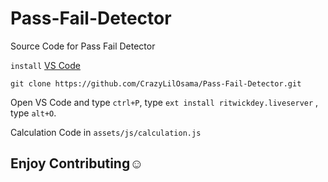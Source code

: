 # Pass-Fail-Detector
Source Code for Pass Fail Detector

``install`` [VS Code](https://code.visualstudio.com/)

```shell
git clone https://github.com/CrazyLilOsama/Pass-Fail-Detector.git
```
Open VS Code and type ``ctrl+P``, type ``ext install ritwickdey.liveserver`` , type ``alt+O``.

Calculation Code in ``assets/js/calculation.js``

## Enjoy Contributing☺️
